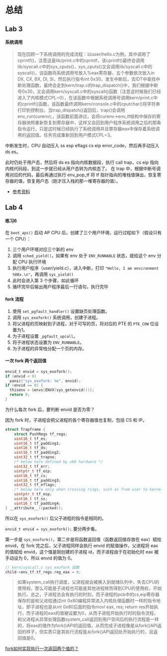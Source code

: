 # 总结
## Lab 3
#### 系统调用
>现在回顾一下系统调用的完成流程：以user/hello.c为例，其中调用了cprintf()，注意这是lib/print.c中的cprintf，该cprintf()最终会调用lib/syscall.c中的sys_cputs()，sys_cputs()又会调用lib/syscall.c中的syscall()，该函数将系统调用号放入%eax寄存器，五个参数依次放入in DX, CX, BX, DI, SI，然后执行指令int 0x30，发生中断后，去IDT中查找中断处理函数，最终会走到kern/trap.c的trap_dispatch()中，我们根据中断号0x30，又会调用kern/syscall.c中的syscall()函数（注意这时候我们已经进入了内核模式CPL=0），在该函数中根据系统调用号调用kern/print.c中的cprintf()函数，该函数最终调用kern/console.c中的cputchar()将字符串打印到控制台。当trap_dispatch()返回后，trap()会调用env_run(curenv);，该函数前面讲过，会将curenv->env_tf结构中保存的寄存器快照重新恢复到寄存器中，这样又会回到用户程序系统调用之后的那条指令运行，只是这时候已经执行了系统调用并且寄存器eax中保存着系统调用的返回值。任务完成重新回到用户模式CPL=3。

中断发生时，CPU 自动压入 ss esp eflags cs eip error_code，然后再手动压入 ds es。

此时仍处于用户态，然后将 ds es 指向内核数据段，执行 call trap，cs eip 指向内核代码段，到这一步就已经从用户态转为内核态了。
在 trap 中，根据中断号调用对应的代码，最后再通过执行 env_pop_tf 将 tf 指针指向的堆栈值弹出，恢复寄存器的值，恢复用户态（刚才压入栈的那一堆寄存器的值）。
* [参考资料](https://www.cnblogs.com/gatsby123/p/9838304.html)
## Lab 4
#### 练习6
在 `boot_aps()` 启动 AP CPU 后，创建了三个用户环境，运行过程如下（假设只有一个 CPU）：
1. 三个用户环境对应三个新的 env
2. 调用 `sched_yield()`，如果有 env 处于 `ENV_RUNNABLE` 状态，就给这个 env 分配 CPU 执行环境
3. 执行用户程序（user/yield.c），进入中断，打印 `"Hello, I am environment %08x.\n"`，再调用 `sys_yield()`
4. 此时会进入第 3 个步骤，如此循环
5. 循环完毕后输出用户程序最后一行语句，执行完毕

#### fork 流程
1. 使用 `set_pgfault_handler()` 设置缺页处理函数。
2. 调用 `sys_exofork()` 系统调用，创建子进程。
3. 将父进程的页映射到子进程，对于可写的页，将对应的 PTE 的 `PTE_COW` 位设置为1。
4. 为子进程设置 `_pgfault_upcall`。
5. 将子进程状态设置为 `ENV_RUNNABLE`。
6. 为子进程的异常栈分配一个页的内存。

#### 一次 fork 两个返回值
```c
envid_t envid = sys_exofork();
if (envid < 0)
  panic("sys_exofork: %e", envid);
if (envid == 0) {
  thisenv = &envs[ENVX(sys_getenvid())];
  return 0;
}
```
为什么每次 fork 后，要判断 envid 是否为零？

因为 fork 时，子进程会把父进程的各个寄存器值也复制，包括 CS 和 IP。
```c
struct Trapframe {
	struct PushRegs tf_regs;
	uint16_t tf_es;
	uint16_t tf_padding1;
	uint16_t tf_ds;
	uint16_t tf_padding2;
	uint32_t tf_trapno;
	/* below here defined by x86 hardware */
	uint32_t tf_err;
	uintptr_t tf_eip;
	uint16_t tf_cs;
	uint16_t tf_padding3;
	uint32_t tf_eflags;
	/* below here only when crossing rings, such as from user to kernel */
	uintptr_t tf_esp;
	uint16_t tf_ss;
	uint16_t tf_padding4;
} __attribute__((packed));
```
所以在 `sys_exofork()` 后父子进程的指令是相同的。

`envid_t envid = sys_exofork();` 要分两步看。

第一步是 `sys_exofork()`，第二步是将函数返回值（函数返回值存放在 eax）赋给 envid，在 fork 完之后，父子进程同样会执行 envid 的赋值操作，父进程将 eax 的值赋给 envid，这个值是刚创建的子进程 id，而子进程由于在初始化时 eax 被手动设为 0，所以 envid 的值为 0。
```c
// kern/syscall.c sys_exofork 函数
child->env_tf.tf_regs.reg_eax = 0;
```

>如果system_call执行调度，父进程就会被换入到就绪队列中，失去CPU的使用权。那么可能是子进程也可能是其他进程继而得到CPU的使用权，开始执行。总之，子进程总会有执行的时刻，而子进程的pcb中的cs,eip寄存器保存的是和父进程通过int 0x80编程异常进入内核处理函数时一样的指令地址，即子进程也是从int 0x80后面的指令movl eax, res; return res开始执行，而子进程的eax的值被设置为0，从而子进程开始执行时的指令流程，和父进程从异常处理函数system_call返回到用户空间后的执行流程是一样的，将eax的值作为fork()API的返回值，从而完成子进程像是从fork()API返回的样子，但实质只是其执行流程是从fork()API返回处开始执行的，且返回值是0。

[fork如何实现执行一次返回两个值的？](https://www.zhihu.com/question/24173190/answer/244790670)
